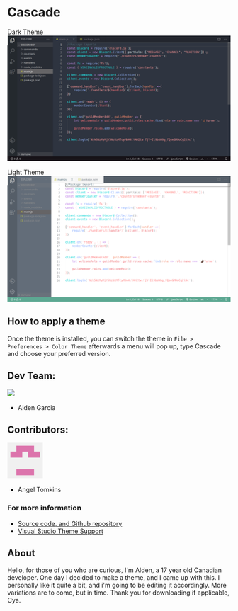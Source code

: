 # Cascade

<!--Images need to be copied directly from the link adress-->

<!--CHANGE THESE BACK TO LINKS-->
Dark Theme
<img src="./images/pictures/Dark-Theme.png">

Light Theme
<img src="./images/pictures/Light-Theme.png">

<!--Void Theme
<img src="Void">-->

## How to apply a theme
Once the theme is installed, you can switch the theme in `File > Preferences > Color Theme` afterwards a menu will pop up, type Cascade and choose your preferred version.

## Dev Team:
<img src="https://raw.githubusercontent.com/rampus-bit/Cascade/main/images/pictures/Alden-Garcia.jpg" width="80"><br/>
- Alden Garcia

## Contributors:
<img src="https://raw.githubusercontent.com/rampus-bit/Cascade/main/images/pictures/Angel.png" width="80"><br/>
- Angel Tomkins

### For more information
* [Source code, and Github repository](https://github.com/rampus-bit/Themes-Guppy)
* [Visual Studio Theme Support](https://code.visualstudio.com/docs/getstarted/themes)

## About
Hello, for those of you who are curious, I'm Alden, a 17 year old Canadian developer. One day I decided to make a theme, and I came up with this. I personally like it quite a bit, and i'm going to be editing it accordingly. More variations are to come, but in time. Thank you for downloading if applicable, Cya.
